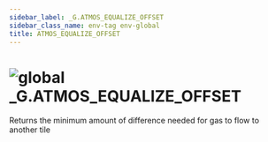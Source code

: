 ```yaml
---
sidebar_label: _G.ATMOS_EQUALIZE_OFFSET
sidebar_class_name: env-tag env-global
title: ATMOS_EQUALIZE_OFFSET
---
```


# <img src='/img/wiki/global.png' alt='global' data-tag='env-tag' /> **_G**.ATMOS_EQUALIZE_OFFSET
Returns the minimum amount of difference needed for gas to flow to another tile<br/>
